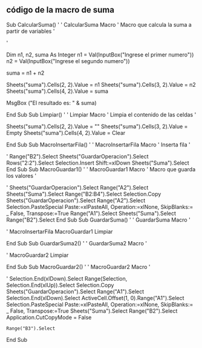 ## código de la macro de suma

Sub CalcularSuma()
'
' CalcularSuma Macro
' Macro que calcula la suma a partir de variables
'

'

Dim n1, n2, suma As Integer
n1 = Val(InputBox("Ingrese el primer numero"))
n2 = Val(InputBox("Ingrese el segundo numero"))

suma = n1 + n2

Sheets("suma").Cells(2, 2).Value = n1
Sheets("suma").Cells(3, 2).Value = n2
Sheets("suma").Cells(4, 2).Value = suma


MsgBox ("El resultado es: " & suma)

End Sub
Sub Limpiar()
'
' Limpiar Macro
' Limpia el contenido de las celdas
'


Sheets("suma").Cells(2, 2).Value = ""
Sheets("suma").Cells(3, 2).Value = Empty
Sheets("suma").Cells(4, 2).Value = Clear


End Sub
Sub MacroInsertarFila()
'
' MacroInsertarFila Macro
' Inserta fila
'

'
    Range("B2").Select
    Sheets("GuardarOperacion").Select
    Rows("2:2").Select
    Selection.Insert Shift:=xlDown
    Sheets("Suma").Select
End Sub
Sub MacroGuardar1()
'
' MacroGuardar1 Macro
' Macro que guarda los valores
'

'
    Sheets("GuardarOperacion").Select
    Range("A2").Select
    Sheets("Suma").Select
    Range("B2:B4").Select
    Selection.Copy
    Sheets("GuardarOperacion").Select
    Range("A2").Select
    Selection.PasteSpecial Paste:=xlPasteAll, Operation:=xlNone, SkipBlanks:= _
        False, Transpose:=True
    Range("A1").Select
    Sheets("Suma").Select
    Range("B2").Select
End Sub
Sub GuardarSuma()
'
' GuardarSuma Macro
'

'
MacroInsertarFila
MacroGuardar1
Limpiar



End Sub
Sub GuardarSuma2()
'
' GuardarSuma2 Macro
'

'
MacroGuardar2
Limpiar

End Sub
Sub MacroGuardar2()
'
' MacroGuardar2 Macro
'

'
    Selection.End(xlDown).Select
    Range(Selection, Selection.End(xlUp)).Select
    Selection.Copy
    Sheets("GuardarOperacion").Select
    Range("A1").Select
    Selection.End(xlDown).Select
    ActiveCell.Offset(1, 0).Range("A1").Select
    Selection.PasteSpecial Paste:=xlPasteAll, Operation:=xlNone, SkipBlanks:= _
        False, Transpose:=True
    Sheets("Suma").Select
    Range("B2").Select
    Application.CutCopyMode = False
    
    Range("B3").Select
End Sub
